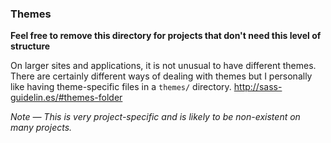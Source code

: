 ### Themes

**Feel free to remove this directory for projects that don't need this level of structure**

On larger sites and applications, it is not unusual to have different themes. There are certainly different ways of dealing with themes but I personally like having theme-specific files in a `themes/` directory. http://sass-guidelin.es/#themes-folder

*Note — This is very project-specific and is likely to be non-existent on many projects.*
